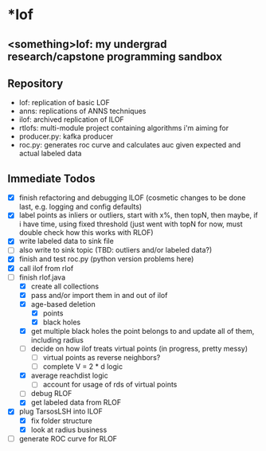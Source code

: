 # \*lof
\<something\>lof: my undergrad research/capstone programming sandbox
----------------
## Repository
- lof: replication of basic LOF
- anns: replications of ANNS techniques
- ilof: archived replication of ILOF
- rtlofs: multi-module project containing algorithms i'm aiming for
- producer.py: kafka producer
- roc.py: generates roc curve and calculates auc given expected and actual labeled data

## Immediate Todos

- [x] finish refactoring and debugging ILOF (cosmetic changes to be done last, e.g. logging and config defaults)
- [x] label points as inliers or outliers, start with x%, then topN, then maybe, if i have time, using fixed threshold
(just went with topN for now, must double check how this works with RLOF)
- [x] write labeled data to sink file
- [ ] also write to sink topic (TBD: outliers and/or labeled data?)
- [x] finish and test roc.py (python version problems here)
- [x] call ilof from rlof
- [ ] finish rlof.java
    - [x] create all collections
    - [x] pass and/or import them in and out of ilof
    - [x] age-based deletion
        - [x] points
        - [x] black holes
    - [x] get multiple black holes the point belongs to and update all of them, including radius
    - [ ] decide on how ilof treats virtual points (in progress, pretty messy)
        - [ ] virtual points as reverse neighbors?
        - [ ] complete V = 2 * d logic
    - [x] average reachdist logic
        - [ ] account for usage of rds of virtual points
    - [ ] debug RLOF
    - [x] get labeled data from RLOF
- [x] plug TarsosLSH into ILOF
    - [x] fix folder structure
    - [x] look at radius business
- [ ] generate ROC curve for RLOF